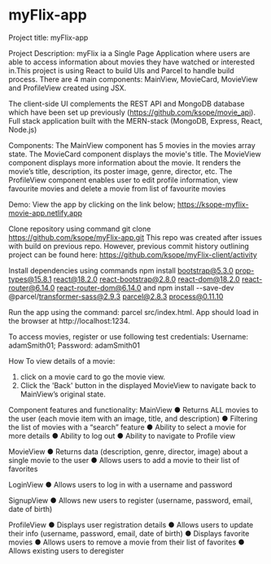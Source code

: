 # myFlix-app

Project title: myFlix-app

Project Description:
myFlix ia a Single Page Application where users are able to access information about movies they have watched or interested in.This project is using React to build UIs and Parcel to handle build process. There are 4 main components: MainView, MovieCard, MovieView and ProfileView created using JSX.

The client-side UI complements the REST API and MongoDB database which have been set up previously (https://github.com/ksope/movie_api). Full stack application built with the MERN-stack (MongoDB, Express, React, Node.js)

Components:
The MainView component has 5 movies in the movies array state.
The MovieCard component displays the movie's title.
The MovieView component displays more information about the movie. It renders the movie’s title, description, its poster image, genre, director, etc.
The ProfileView component enables user to edit profile information, view favourite movies and delete a movie from list of favourite movies

Demo:
View the app by clicking on the link below;
https://ksope-myflix-movie-app.netlify.app

Clone repository using command git clone https://github.com/ksope/myFlix-app.git
This repo was created after issues with build on previous repo. However, previous commit history outlining project can be found here: https://github.com/ksope/myFlix-client/activity

Install dependencies using commands npm install bootstrap@5.3.0 prop-types@15.8.1 react@18.2.0 react-bootstrap@2.8.0 react-dom@18.2.0 react-router@6.14.0 react-router-dom@6.14.0 and npm install --save-dev @parcel/transformer-sass@2.9.3 parcel@2.8.3 process@0.11.10

Run the app using the command: parcel src/index.html. App should load in the browser at http://localhost:1234.

To access movies, register or use following test credentials: Username: adamSmith01; Password: adamSmith01

How To view details of a movie:

1. click on a movie card to go the movie view.
2. Click the 'Back' button in the displayed MovieView to navigate back to MainView’s original state.

Component features and functionality:
MainView
● Returns ALL movies to the user (each movie item with an image, title, and description)
● Filtering the list of movies with a “search” feature
● Ability to select a movie for more details
● Ability to log out
● Ability to navigate to Profile view

MovieView
● Returns data (description, genre, director, image) about a single movie to the user
● Allows users to add a movie to their list of favorites

LoginView
● Allows users to log in with a username and password

SignupView
● Allows new users to register (username, password, email, date of birth)

ProfileView
● Displays user registration details
● Allows users to update their info (username, password, email, date of birth)
● Displays favorite movies
● Allows users to remove a movie from their list of favorites
● Allows existing users to deregister
